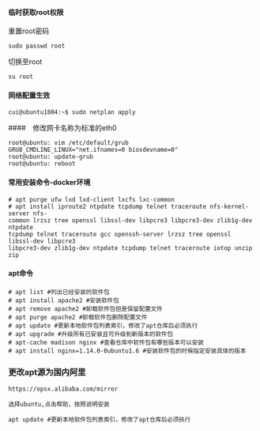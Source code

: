 #### 临时获取root权限

重置root密码

```
sudo passwd root
```

切换至root

```
su root
```

#### 网络配置生效

```
cui@ubuntu1804:~$ sudo netplan apply
```

####　修改网卡名称为标准的eth0

```
root@ubuntu: vim /etc/default/grub
GRUB_CMDLINE_LINUX="net.ifnames=0 biosdevname=0"
root@ubuntu: update-grub
root@ubuntu: reboot
```

#### 常用安装命令-docker环境

```
# apt purge ufw lxd lxd-client lxcfs lxc-common
# apt install iproute2 ntpdate tcpdump telnet traceroute nfs-kernel-server nfs-
common lrzsz tree openssl libssl-dev libpcre3 libpcre3-dev zlib1g-dev ntpdate
tcpdump telnet traceroute gcc openssh-server lrzsz tree openssl libssl-dev libpcre3
libpcre3-dev zlib1g-dev ntpdate tcpdump telnet traceroute iotop unzip zip
```

#### apt命令

```
# apt list #列出已经安装的软件包
# apt install apache2 #安装软件包
# apt remove apache2 #卸载软件包但是保留配置文件
# apt purge apache2 #卸载软件包删除配置文件
# apt update #更新本地软件包列表索引，修改了apt仓库后必须执行
# apt upgrade #升级所有已安装且可升级到新版本的软件包
# apt-cache madison nginx #查看仓库中软件包有哪些版本可以安装
# apt install nginx=1.14.0-0ubuntu1.6 #安装软件包的时候指定安装具体的版本
```

### 更改apt源为国内阿里

```
https://opsx.alibaba.com/mirror

选择ubuntu,点击帮助，按照说明安装

apt update #更新本地软件包列表索引，修改了apt仓库后必须执行
```















